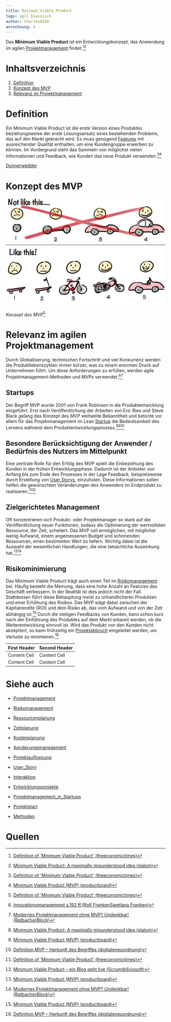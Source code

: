 ```yaml
---
title: Minimum_Viable_Product
tags: agil klassisch
author: Charles0209
anrechnung: k 
---
```


Das **Minimum Viable Product** ist ein Entwicklungskonzept, das Anwendung im agilen [Projektmanagement](Projektmanagement.md) findet.[^1][^2]

# Inhaltsverzeichnis
1. [Definition](#definition)
2. [Konzept des MVP](#konzept-des-mvp)
3. [Relevanz im Projektmanagement](#relevanz-im-agilen-projektmanagement)

# Definition
Ein Minimum Viable Product ist die erste Version eines Produktes beziehungsweise der erste Lösungsansatz eines bestehenden Problems, das auf den Markt gebracht wird. Es muss genügend [Features](https://www.caseking.de/glossar/f/feature) mit ausreichender Qualität enthalten, um eine Kundengruppe erwerben zu können. Im Vordergrund steht das Sammeln von möglichst vielen Informationen und Feedback, wie Kunden das neue Produkt verwenden.[^1][^3]

[Dunnerwedder](https://de.wiktionary.org/wiki/Donnerwetter) 

# Konzept des MVP

![Darstellung](Minimum_Viable_Product/MVP_Darstellung.png)

*Konzept des MVP*[^1]

# Relevanz im agilen Projektmanagement
Durch Globalisierung, technischen Fortschritt und viel Konkurrenz werden die Produktlebenszyklen immer kürzer, was zu einem enormen Druck auf Unternehmen führt. Um diese Anforderungen zu erfüllen, werden agile Projektmanagement-Methoden und MVPs verwendet.[^7][^6]

## Startups
Der Begriff MVP wurde 2001 von Frank Robinson in die Produktentwicklung eingeführt. Erst nach Veröffentlichung der Arbeiten von Eric Ries und Steve Black gelang das Konzept des MVP weltweite Bekanntheit und betonte vor allem für das Projektmanagement im Lean [Startup](Projektmanagement_in_Startups.md) die Bedeutsamkeit des Lernens während dem Produktentwicklungsprozess.[^2][^3][^4]

## Besondere Berücksichtigung der Anwender / Bedürfnis des Nutzers im Mittelpunkt
Eine zentrale Rolle für den Erfolg des MVP spielt die Einbeziehung des Kunden in der frühen Entwicklungsphase. Dadurch ist der Anbieter von Anfang bis zum Ende des Prozesses in der Lage Feedback, beispielsweise durch Erstellung von [User Storys](User_Story.md), einzuholen. Diese Informationen sollen helfen die gewünschten Veränderungen des Anwenders im Endprodukt zu realisieren.[^1][^5] 

## Zielgerichtetes Management
Oft konzentrieren sich Produkt- oder Projektmanager so stark auf die Veröffentlichung neuer Funktionen, sodass die Optimierung der wertvollsten Ressource, der Zeit, scheitert. Das MVP soll ermöglichen, mit möglichst wenig Aufwand, einem angemessenen Budget und schonenden Ressourcen, einen bestimmten Wert zu liefern. Wichtig dabei ist die Auswahl der wesentlichen Handlungen, die eine tatsächliche Auswirkung hat.[^3][^6]

## Risikominimierung
Das Minimum Viable Product trägt auch einen Teil im [Risikomanagement](Risikomanagement.md) bei. Häufig besteht die Meinung, dass eine hohe Anzahl an Features das Geschäft verbessern. In der Realität ist dies jedoch nicht der Fall. Stattdessen führt diese Behauptung meist zu unhandlicheren Produkten und einer Erhöhung des Risikos. Das MVP wägt dabei zwischen der Kapitalrendite (ROI) und dem Risiko ab, das vom Aufwand und von der Zeit abhängig ist.[^3] Durch die stetigen Feedbacks von Kunden, kann schon kurz nach der Einführung des Produktes auf dem Markt erkannt werden, ob die Weiterentwicklung sinnvoll ist. Wird das Produkt von den Kunden nicht akzeptiert, so kann frühzeitig ein [Projektabbruch](Projektabbruch.md) eingeleitet werden, um Verluste zu minimieren.[^4]



| First Header  | Second Header |
| ------------- | ------------- |
| Content Cell  | Content Cell  |
| Content Cell  | Content Cell  |


# Siehe auch

* [Projektmanagement](Projektmanagement.md)
* [Risikomanagement](Risikomanagement.md)
* [Ressourcenplanung](Ressourcenplanung.md)
* [Zeitplanung](Zeitplanung.md)
* [Kostenplanung](Kostenplanung.md)
* [Aenderungsmanagement](Aenderungsmanagement.md)
* [Projektaufloesung](Projektaufloesung.md)
* [User_Story](User_Story.md)
* [Interaktion](Interaktion.md)

* [Entwicklungsprojekte](Entwicklungsprojekte.md)
* [Projektmanagement_in_Startups](Projektmanagement_in_Startups.md)
* [Projektstart](Projektstart.md)

* [Methoden](Methoden.md)

# Quellen
[^1]: [Definition of 'Minimum Viable Product' (theeconomictimes)](https://economictimes.indiatimes.com/definition/minimum-viable-product)
[^2]: [Minimum Viable Product: A maximally misunderstood idea (slalom)](https://www.slalom.com/insights/mvp-maximally-misunderstood-term)
[^3]: [Minimum Viable Product (MVP) (productboard)](https://www.productboard.com/glossary/minimum-viable-product-mvp/)
[^4]: [Definition MVP – Herkunft des Begriffes (digitaleneuordnung)](https://digitaleneuordnung.de/blog/mvp-minimum-viable-product/)
[^5]: [Minimum Viable Product – ein Blog geht live (Scrum@Sciosoft)](https://scrumatsciosoft.de/minimum-viable-product/)
[^6]: [Modernes Projektmanagement ohne MVP? Undenkbar! (RatbacherBlock)](https://www.ratbacher.de/blog/modernes-projektmanagement-mvp/)
[^7]: [Innovationsmanagement s.192 ff.(Rolf FrankenSwetlana Franken)](https://link.springer.com/chapter/10.1007%2F978-3-8349-6724-4_4)

